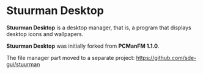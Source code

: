 Stuurman Desktop
================

**Stuurman Desktop** is a desktop manager, that is, a program that displays desktop icons and wallpapers.

**Stuurman Desktop** was initially forked from **PCManFM 1.1.0**.

The file manager part moved to a separate project: <https://github.com/sde-gui/stuurman>

